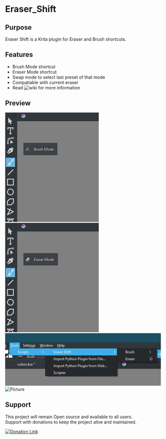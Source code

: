 # Eraser_Shift

## Purpose

Eraser Shift is a Krita plugin for Eraser and Brush shortcuts.


## Features
* Brush Mode shortcut
* Eraser Mode shortcut
* Swap mode to select last preset of that mode
* Compatiable with current eraser
* Read ![wiki](https://github.com/EyeOdin/imagine_board/wiki) for more information


## Preview

![Picture](https://github.com/EyeOdin/Eraser_Shift/blob/main/eraser_shift/PREVIEWS/float_brush.png)
![Picture](https://github.com/EyeOdin/Eraser_Shift/blob/main/eraser_shift/PREVIEWS/float_eraser.png)
![Picture](https://github.com/EyeOdin/Eraser_Shift/blob/main/eraser_shift/PREVIEWS/script_menu.png)
![Picture]()


## Support
This project will remain Open source and available to all users.\
Support with donations to keep the project alive and maintained.

<a href="https://www.paypal.com/donate/?hosted_button_id=9FARNUYBC9R3J">
  <img src="https://pics.paypal.com/00/s/NjA2OWU0ZmEtNjQ4MC00MWZhLTk5YzctM2VhZDA1MzgyMDQ0/file.PNG" width="200" alt="Donation Link">
</a>
